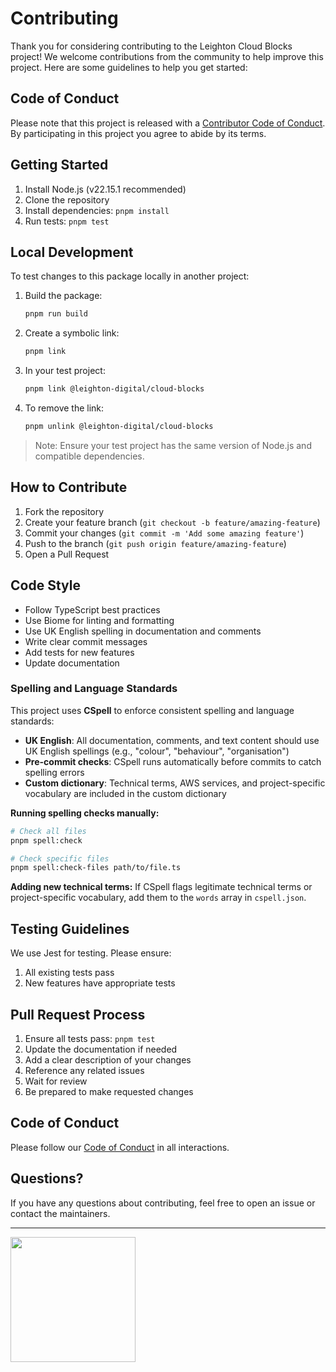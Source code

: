 # Contributing

Thank you for considering contributing to the Leighton Cloud Blocks project! We welcome contributions from the community to help improve this project. Here are some guidelines to help you get started:

## Code of Conduct

Please note that this project is released with a [Contributor Code of Conduct](CODE_OF_CONDUCT.md). By participating in this project you agree to abide by its terms.

## Getting Started

1. Install Node.js (v22.15.1 recommended)
2. Clone the repository
3. Install dependencies: `pnpm install`
4. Run tests: `pnpm test`

## Local Development

To test changes to this package locally in another project:

1. Build the package:
   ```bash
   pnpm run build
   ```

2. Create a symbolic link:
   ```bash
   pnpm link
   ```

3. In your test project:
   ```bash
   pnpm link @leighton-digital/cloud-blocks
   ```

4. To remove the link:
   ```bash
   pnpm unlink @leighton-digital/cloud-blocks
   ```

> Note: Ensure your test project has the same version of Node.js and compatible dependencies.

## How to Contribute

1. Fork the repository
2. Create your feature branch (`git checkout -b feature/amazing-feature`)
3. Commit your changes (`git commit -m 'Add some amazing feature'`)
4. Push to the branch (`git push origin feature/amazing-feature`)
5. Open a Pull Request

## Code Style

- Follow TypeScript best practices
- Use Biome for linting and formatting
- Use UK English spelling in documentation and comments
- Write clear commit messages
- Add tests for new features
- Update documentation

### Spelling and Language Standards

This project uses **CSpell** to enforce consistent spelling and language standards:

- **UK English**: All documentation, comments, and text content should use UK English spellings (e.g., "colour", "behaviour", "organisation")
- **Pre-commit checks**: CSpell runs automatically before commits to catch spelling errors
- **Custom dictionary**: Technical terms, AWS services, and project-specific vocabulary are included in the custom dictionary

**Running spelling checks manually:**
```bash
# Check all files
pnpm spell:check

# Check specific files
pnpm spell:check-files path/to/file.ts
```

**Adding new technical terms:**
If CSpell flags legitimate technical terms or project-specific vocabulary, add them to the `words` array in `cspell.json`.

## Testing Guidelines

We use Jest for testing. Please ensure:

1. All existing tests pass
2. New features have appropriate tests

## Pull Request Process

1. Ensure all tests pass: `pnpm test`
2. Update the documentation if needed
3. Add a clear description of your changes
4. Reference any related issues
5. Wait for review
6. Be prepared to make requested changes

## Code of Conduct

Please follow our [Code of Conduct](CODE_OF_CONDUCT.md) in all interactions.

## Questions?

If you have any questions about contributing, feel free to open an issue or contact the maintainers.

---

<img src="https://raw.githubusercontent.com/leighton-digital/cloud-blocks/HEAD/images/leighton-logo.svg" width="200" />
